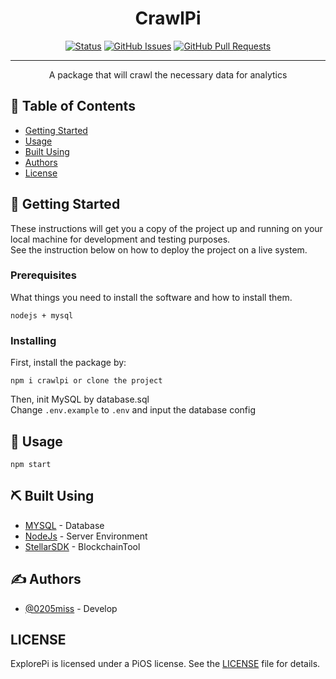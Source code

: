 <h1 align="center">CrawlPi</h3>

<div align="center">

[![Status](https://img.shields.io/badge/status-active-success.svg)]()
[![GitHub Issues](https://img.shields.io/github/issues/pi-apps/ExplorePi.svg)](https://github.com/pi-apps/ExplorePi/issues)
[![GitHub Pull Requests](https://img.shields.io/github/issues-pr/pi-apps/ExplorePi.svg)](https://github.com/pi-apps/ExplorePi/pulls)

</div>

---

<p align="center"> A package that will crawl the necessary data for analytics
    <br> 
</p>

## 📝 Table of Contents

- [Getting Started](#getting_started)
- [Usage](#usage)
- [Built Using](#built_using)
- [Authors](#authors)
- [License](#license)


## 🏁 Getting Started <a name = "getting_started"></a>

These instructions will get you a copy of the project up and running on your local machine for development and testing purposes.<br>
See the instruction below on how to deploy the project on a live system.

### Prerequisites

What things you need to install the software and how to install them.

```
nodejs + mysql
```

### Installing

First, install the package by:

```
npm i crawlpi or clone the project
```
Then, init MySQL by database.sql<br>
Change `.env.example` to `.env` and input the database config





## 🎈 Usage <a name="usage"></a>

```
npm start
```


## ⛏️ Built Using <a name = "built_using"></a>

- [MYSQL](https://www.mysql.com/) - Database
- [NodeJs](https://nodejs.org/en/) - Server Environment
- [StellarSDK](https://github.com/stellar/js-stellar-sdk) - BlockchainTool
## ✍️ Authors <a name = "authors"></a>

- [@0205miss](https://github.com/0205miss) - Develop



##  LICENSE <a name = "license"></a>


ExplorePi is licensed under a PiOS license. See the
[LICENSE](https://github.com/pi-apps/PiOS/blob/main/LICENSE) file
for details.
